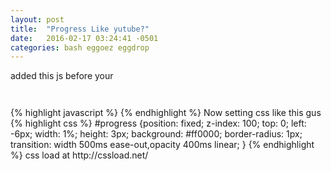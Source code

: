 ```yaml
---
layout: post
title:  "Progress Like yutube?"
date:   2016-02-17 03:24:41 -0501
categories: bash eggoez eggdrop
---
```

added this js before your
<code>
</head>
</code>
{% highlight javascript %}
<script>
$(function() {
$("body").append($("<div></div>").attr("id", "progress"));
$("#progress").width((50 + Math.random() * 30) + "%");
});
$(window).load(function() {
$("#progress").width("101%").delay(300).fadeOut(400);
});
</script>
{% endhighlight %}
Now setting css like this gus
{% highlight css %}
#progress {position: fixed;
    z-index: 100;
    top: 0;
    left: -6px;
    width: 1%;
    height: 3px;
    background: #ff0000;
    border-radius: 1px;
    transition: width 500ms ease-out,opacity 400ms linear;
}
{% endhighlight %}
css load at http://cssload.net/

